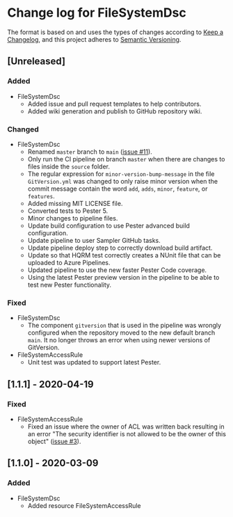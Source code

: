 # Change log for FileSystemDsc

The format is based on and uses the types of changes according to [Keep a Changelog](https://keepachangelog.com/en/1.0.0/),
and this project adheres to [Semantic Versioning](https://semver.org/spec/v2.0.0.html).

## [Unreleased]

### Added

- FileSystemDsc
  - Added issue and pull request templates to help contributors.
  - Added wiki generation and publish to GitHub repository wiki.

### Changed

- FileSystemDsc
  - Renamed `master` branch to `main` ([issue #11](https://github.com/dsccommunity/FileSystemDsc/issues/11)).
  - Only run the CI pipeline on branch `master` when there are changes to
    files inside the `source` folder.
  - The regular expression for `minor-version-bump-message` in the file
    `GitVersion.yml` was changed to only raise minor version when the
    commit message contain the word `add`, `adds`, `minor`, `feature`,
    or `features`.
  - Added missing MIT LICENSE file.
  - Converted tests to Pester 5.
  - Minor changes to pipeline files.
  - Update build configuration to use Pester advanced build configuration.
  - Update pipeline to user Sampler GitHub tasks.
  - Update pipeline deploy step to correctly download build artifact.
  - Update so that HQRM test correctly creates a NUnit file that can be
    uploaded to Azure Pipelines.
  - Updated pipeline to use the new faster Pester Code coverage.
  - Using the latest Pester preview version in the pipeline to be able to
    test new Pester functionality.

### Fixed

- FileSystemDsc
  - The component `gitversion` that is used in the pipeline was wrongly configured
    when the repository moved to the new default branch `main`. It no longer throws
    an error when using newer versions of GitVersion.
- FileSystemAccessRule
  - Unit test was updated to support latest Pester.

## [1.1.1] - 2020-04-19

### Fixed

- FileSystemAccessRule
  - Fixed an issue where the owner of ACL was written back resulting in an
    error "The security identifier is not allowed to be the owner of this
    object" ([issue #3](https://github.com/dsccommunity/FileSystemDsc/issues/3)).

## [1.1.0] - 2020-03-09

### Added

- FileSystemDsc
  - Added resource FileSystemAccessRule
